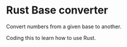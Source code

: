 # Rust Base converter

Convert numbers from a given base to another.

Coding this to learn how to use Rust.